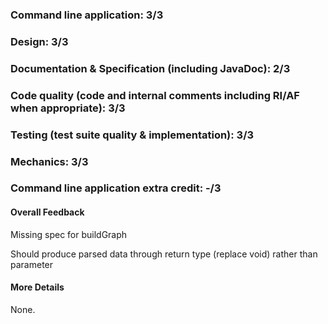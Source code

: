 ### Command line application: 3/3

### Design: 3/3

### Documentation & Specification (including JavaDoc): 2/3

### Code quality (code and internal comments including RI/AF when appropriate): 3/3

### Testing (test suite quality & implementation): 3/3

### Mechanics: 3/3

### Command line application extra credit:  -/3

#### Overall Feedback

Missing spec for buildGraph

Should produce parsed data through return type (replace void) rather than parameter

#### More Details

None.
